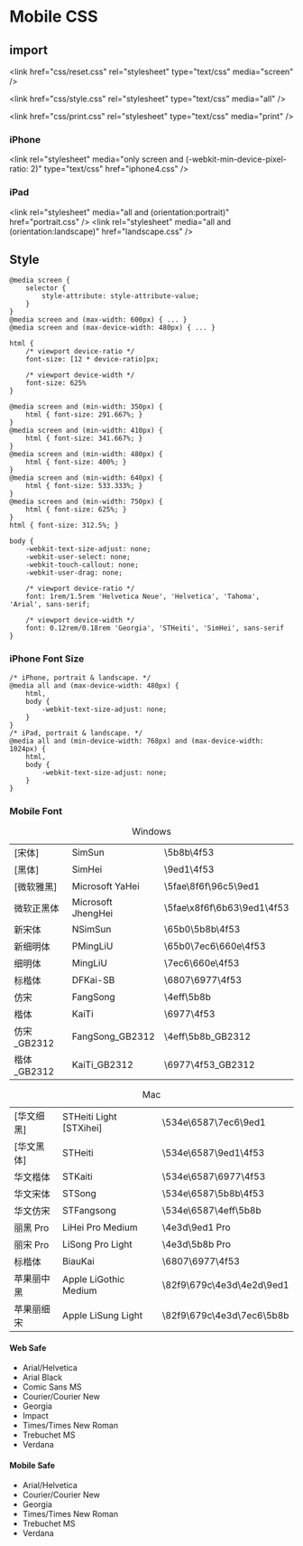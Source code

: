 # Mobile CSS

## import

&lt;link href="css/reset.css" rel="stylesheet" type="text/css" media="screen" /&gt;

&lt;link href="css/style.css" rel="stylesheet" type="text/css" media="all" /&gt;

&lt;link href="css/print.css" rel="stylesheet" type="text/css" media="print" /&gt;

### iPhone
&lt;link rel="stylesheet" media="only screen and (-webkit-min-device-pixel-ratio: 2)" type="text/css" href="iphone4.css" /&gt;

### iPad

&lt;link rel="stylesheet" media="all and (orientation:portrait)" href="portrait.css" /&gt;
&lt;link rel="stylesheet" media="all and (orientation:landscape)" href="landscape.css" /&gt;

## Style

    @media screen {
        selector {
            style-attribute: style-attribute-value;
        }
    }
    @media screen and (max-width: 600px) { ... }
    @media screen and (max-device-width: 480px) { ... }
    
    html {
        /* viewport device-ratio */
        font-size: [12 * device-ratio]px;
        
        /* viewport device-width */
        font-size: 625%
    }
    
    @media screen and (min-width: 350px) {
        html { font-size: 291.667%; }
    }
    @media screen and (min-width: 410px) {
        html { font-size: 341.667%; }
    }
    @media screen and (min-width: 480px) {
        html { font-size: 400%; }
    }
    @media screen and (min-width: 640px) {
        html { font-size: 533.333%; }
    }
    @media screen and (min-width: 750px) {
        html { font-size: 625%; }
    }
    html { font-size: 312.5%; }
    
    body {
        -webkit-text-size-adjust: none;
        -webkit-user-select: none;
        -webkit-touch-callout: none;
        -webkit-user-drag: none;
        
        /* viewport device-ratio */
        font: 1rem/1.5rem 'Helvetica Neue', 'Helvetica', 'Tahoma', 'Arial', sans-serif;
        
        /* viewport device-width */
        font: 0.12rem/0.18rem 'Georgia', 'STHeiti', 'SimHei', sans-serif
    }

### iPhone Font Size

    /* iPhone, portrait & landscape. */
    @media all and (max-device-width: 480px) {
        html,
        body {
            -webkit-text-size-adjust: none;
        }
    }
    /* iPad, portrait & landscape. */
    @media all and (min-device-width: 768px) and (max-device-width: 1024px) {
        html,
        body {
            -webkit-text-size-adjust: none;
        }
    }

### Mobile Font

<table>
    <caption>Windows</caption>
    <tr><td>[宋体]</td><td>SimSun</td><td>\5b8b\4f53</td></tr>
    <tr><td>[黑体]</td><td>SimHei</td><td>\9ed1\4f53</td></tr>
    <tr><td>[微软雅黑]</td><td>Microsoft YaHei</td><td>\5fae\8f6f\96c5\9ed1</td></tr>
    <tr><td>微软正黑体</td><td>Microsoft JhengHei</td><td>\5fae\x8f6f\6b63\9ed1\4f53</td></tr>
    <tr><td>新宋体</td><td>NSimSun</td><td>\65b0\5b8b\4f53</td></tr>
    <tr><td>新细明体</td><td>PMingLiU</td><td>\65b0\7ec6\660e\4f53</td></tr>
    <tr><td>细明体</td><td>MingLiU</td><td>\7ec6\660e\4f53</td></tr>
    <tr><td>标楷体</td><td>DFKai-SB</td><td>\6807\6977\4f53</td></tr>
    <tr><td>仿宋</td><td>FangSong</td><td>\4eff\5b8b</td></tr>
    <tr><td>楷体</td><td>KaiTi</td><td>\6977\4f53</td></tr>
    <tr><td>仿宋_GB2312</td><td>FangSong_GB2312</td><td>\4eff\5b8b_GB2312</td></tr>
    <tr><td>楷体_GB2312</td><td>KaiTi_GB2312</td><td>\6977\4f53_GB2312</td></tr>
</table>

<table>
    <caption>Mac</caption>
    <tr><td>[华文细黑]</td><td>STHeiti Light [STXihei]</td><td>\534e\6587\7ec6\9ed1</td></tr>
    <tr><td>[华文黑体]</td><td>STHeiti</td><td>\534e\6587\9ed1\4f53</td></tr>
    <tr><td>华文楷体</td><td>STKaiti</td><td>\534e\6587\6977\4f53</td></tr>
    <tr><td>华文宋体</td><td>STSong</td><td>\534e\6587\5b8b\4f53</td></tr>
    <tr><td>华文仿宋</td><td>STFangsong</td><td>\534e\6587\4eff\5b8b</td></tr>
    <tr><td>丽黑 Pro</td><td>LiHei Pro Medium</td><td>\4e3d\9ed1 Pro</td></tr>
    <tr><td>丽宋 Pro</td><td>LiSong Pro Light</td><td>\4e3d\5b8b Pro</td></tr>
    <tr><td>标楷体</td><td>BiauKai</td><td>\6807\6977\4f53</td></tr>
    <tr><td>苹果丽中黑</td><td>Apple LiGothic Medium</td><td>\82f9\679c\4e3d\4e2d\9ed1</td></tr>
    <tr><td>苹果丽细宋</td><td>Apple LiSung Light</td><td>\82f9\679c\4e3d\7ec6\5b8b</td></tr>
</table>

#### Web Safe
- Arial/Helvetica
- Arial Black
- Comic Sans MS
- Courier/Courier New
- Georgia
- Impact
- Times/Times New Roman
- Trebuchet MS
- Verdana

#### Mobile Safe
- Arial/Helvetica
- Courier/Courier New
- Georgia
- Times/Times New Roman
- Trebuchet MS
- Verdana

